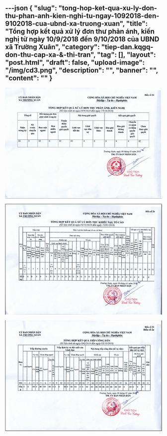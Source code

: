 ---json
{
    "slug": "tong-hop-ket-qua-xu-ly-don-thu-phan-anh-kien-nghi-tu-ngay-1092018-den-9102018-cua-ubnd-xa-truong-xuan",
    "title": "Tổng hợp kết quả xử lý đơn thư phản ánh, kiến nghị từ ngày  10/9/2018 đến 9/10/2018 của UBND xã Trường Xuân",
    "category": "tiep-dan.kqgq-don-thu-cap-xa-&-thi-tran",
    "tag": [],
    "layout": "post.html",
    "draft": false,
    "upload-image": "/img/cd3.png",
    "description": "",
    "banner": "",
    "__content__": ""
}
---
<p><img alt="" src="/img/cd1.png" /></p>

<p><img alt="" src="/img/cd2.png" /></p>

<p><img alt="" src="/img/cd3.png" /></p>
